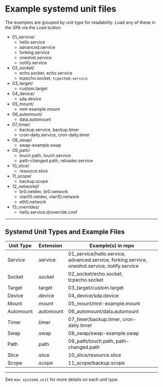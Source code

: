 # Example systemd unit files

The examples are grouped by unit type for readability. Load any of these in the SPA via the Load button.

- 01_service/
  - hello.service
  - advanced.service
  - forking.service
  - oneshot.service
  - notify.service
- 02_socket/
  - echo.socket, echo.service
  - tcpecho.socket, `tcpecho@.service`
- 03_target/
  - custom.target
- 04_device/
  - sda.device
- 05_mount/
  - mnt-example.mount
- 06_automount/
  - data.automount
- 07_timer/
  - backup.service, backup.timer
  - cron-daily.service, cron-daily.timer
- 08_swap/
  - swap-example.swap
- 09_path/
  - touch.path, touch.service
  - path-changed.path, reloader.service
- 10_slice/
  - resource.slice
- 11_scope/
  - backup.scope
- 12_networkd/
  - br0.netdev, br0.network
  - vlan10.netdev, vlan10.network
  - eth0.network
- 13_overrides/
  - hello.service.d/override.conf

---

## Systemd Unit Types and Example Files

| Unit Type   | Extension   | Example(s) in repo                |
|------------|-------------|-----------------------------------|
| Service    | .service    | 01_service/hello.service, advanced.service, forking.service, oneshot.service, notify.service |
| Socket     | .socket     | 02_socket/echo.socket, tcpecho.socket        |
| Target     | .target     | 03_target/custom.target                      |
| Device     | .device     | 04_device/sda.device                         |
| Mount      | .mount      | 05_mount/mnt-example.mount                  |
| Automount  | .automount  | 06_automount/data.automount                 |
| Timer      | .timer      | 07_timer/backup.timer, cron-daily.timer     |
| Swap       | .swap       | 08_swap/swap-example.swap                  |
| Path       | .path       | 09_path/touch.path, path-changed.path      |
| Slice      | .slice      | 10_slice/resource.slice                     |
| Scope      | .scope      | 11_scope/backup.scope                       |

---

See `man systemd.unit` for more details on each unit type.
